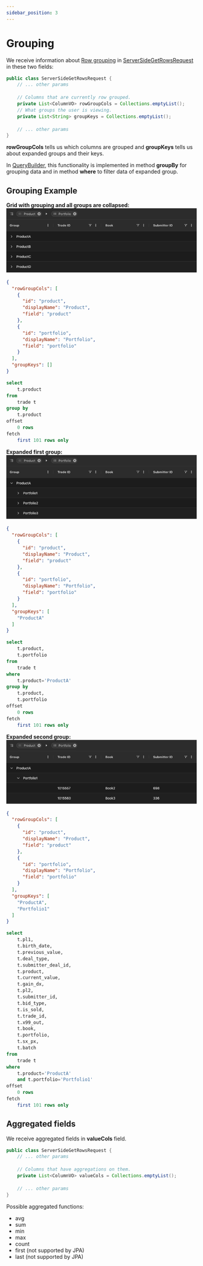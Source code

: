 ```yaml
---
sidebar_position: 3
---
```


# Grouping
We receive information about [Row grouping](https://ag-grid.com/react-data-grid/server-side-model-grouping/) in [ServerSideGetRowsRequest](https://github.com/smolcan/ag-grid-jpa-adapter/blob/main/src/main/java/io/github/smolcan/aggrid/jpa/adapter/request/ServerSideGetRowsRequest.java) in these two fields:
```java title="Grouping information in ServerSideGetRowsRequest"
public class ServerSideGetRowsRequest {
    // ... other params

    // Columns that are currently row grouped. 
    private List<ColumnVO> rowGroupCols = Collections.emptyList();
    // What groups the user is viewing.
    private List<String> groupKeys = Collections.emptyList();
    
    // ... other params
}
```

**rowGroupCols** tells us which columns are grouped and
**groupKeys** tells us about expanded groups and their keys.

In [QueryBuilder](https://github.com/smolcan/ag-grid-jpa-adapter/blob/main/src/main/java/io/github/smolcan/aggrid/jpa/adapter/query/QueryBuilder.java), this functionality
is implemented in method **groupBy** for grouping data and in method **where** to filter data of expanded group.



## Grouping Example
**Grid with grouping and all groups are collapsed:**
![Grid with grouping and all groups are collapsed](/img/group_img_1.png)
```JSON title="Payload when all groups are collapsed"
{
  "rowGroupCols": [
    {
      "id": "product",
      "displayName": "Product",
      "field": "product"
    },
    {
      "id": "portfolio",
      "displayName": "Portfolio",
      "field": "portfolio"
    }
  ],
  "groupKeys": []
}
```
```SQL title="Generated SQL select with all collapsed groups" 
select
    t.product 
from
    trade t
group by
    t.product 
offset
    0 rows 
fetch
    first 101 rows only
```

**Expanded first group:**
![Grid with grouping and expanded first group](/img/group_img_2.png)
```JSON title="Payload when expanded first group with key ProductA"
{
  "rowGroupCols": [
    {
      "id": "product",
      "displayName": "Product",
      "field": "product"
    },
    {
      "id": "portfolio",
      "displayName": "Portfolio",
      "field": "portfolio"
    }
  ],
  "groupKeys": [
    "ProductA"
  ]
}
```
```SQL title="Generated SQL select with one expanded group" 
select
    t.product,
    t.portfolio 
from
    trade t 
where
    t.product='ProductA' 
group by
    t.product,
    t.portfolio 
offset
    0 rows 
fetch
    first 101 rows only
```

**Expanded second group:**
![Grid with grouping and expanded second group](/img/group_img_3.png)
```JSON title="Payload when expanded also second group with key Portfolio1"
{
  "rowGroupCols": [
    {
      "id": "product",
      "displayName": "Product",
      "field": "product"
    },
    {
      "id": "portfolio",
      "displayName": "Portfolio",
      "field": "portfolio"
    }
  ],
  "groupKeys": [
    "ProductA",
    "Portfolio1"
  ]
}
```
```SQL title="Generated SQL select with all expanded groups (number of grouped cols is same as number of group keys)" 
select
    t.pl1,
    t.birth_date,
    t.previous_value,
    t.deal_type,
    t.submitter_deal_id,
    t.product,
    t.current_value,
    t.gain_dx,
    t.pl2,
    t.submitter_id,
    t.bid_type,
    t.is_sold,
    t.trade_id,
    t.x99_out,
    t.book,
    t.portfolio,
    t.sx_px,
    t.batch 
from
    trade t 
where
    t.product='ProductA'
    and t.portfolio='Portfolio1'
offset
    0 rows 
fetch
    first 101 rows only
```


## Aggregated fields
We receive aggregated fields in **valueCols** field.
```java title="Aggregation information in ServerSideGetRowsRequest"
public class ServerSideGetRowsRequest {
    // ... other params

    // Columns that have aggregations on them.
    private List<ColumnVO> valueCols = Collections.emptyList();    
    
    // ... other params
}
```

Possible aggregated functions:
- avg
- sum
- min
- max
- count
- first (not supported by JPA)
- last (not supported by JPA)
